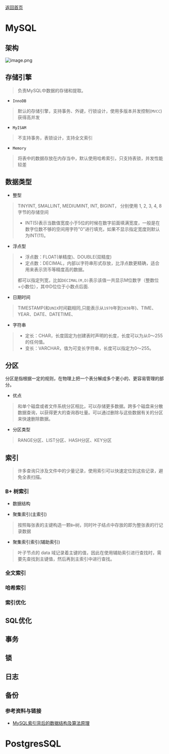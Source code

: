 <p> <a href="../README.md">返回首页</a></p>

# MySQL
## 架构
![image.png](https://i.bmp.ovh/imgs/2021/09/d3ca5f9a109ba68e.png)
## 存储引擎
> 负责MySQL中数据的存储和提取。
- `InnoDB`
> 默认的存储引擎，支持事务、外键，行锁设计，使用多版本并发控制(`MVCC`)获得高并发
- `MyISAM`
> 不支持事务，表锁设计，支持全文索引
- `Memory`
> 将表中的数据存放在内存当中，默认使用哈希索引，只支持表锁，并发性能较差
## 数据类型
- 整型
> TINYINT, SMALLINT, MEDIUMINT, INT, BIGINT， 分别使用 1, 2, 3, 4, 8 字节的存储空间
> - INT(5)表示当数值宽度小于5位的时候在数字前面填满宽度，一般是在数字位数不够的空间用字符"0"进行填充，如果不显示指定宽度则默认为INT(11)。
- 浮点型
> - 浮点数：FLOAT(单精度)、DOUBLE(双精度)
> - 定点数：DECIMAL，内部以字符串形式存放，比浮点数更精确，适合用来表示货币等精度高的数据。
> 
> 都可以指定列宽，比如`DECIMAL(M,D)`表示该值一共显示M位数字（整数位+小数位），其中D位位于小数点后面.
- 日期时间
> TIMESTAMP(和`UNIX`时间戳相同,只能表示从`1970`年到`2038`年)、TIME、YEAR、DATE、DATETIME、
- 字符串
> - 定长：CHAR，长度固定为创建表时声明的长度，长度可以为从0～255的任何值。
> - 变长：VARCHAR，值为可变长字符串，长度可以指定为0～255。
## 分区
分区是指根据一定的规则，在物理上把一个表分解成多个更小的、更容易管理的部分。
- 优点
> 和单个磁盘或者文件系统分区相比，可以存储更多数据。跨多个磁盘来分散数据查询，以获得更大的查询吞吐量。可以通过删除与这些数据有关的分区来快速删除数据。
- 分区类型
> RANGE分区、LIST分区、HASH分区、KEY分区
## 索引
> 许多查询只涉及文件中的少量记录，使用索引可以快速定位到这些记录，避免全表扫描。
### B+ 树索引
- 数据结构

- 聚集索引(主索引)
> 按照每张表的主键构造一颗`B+`树，同时叶子结点中存放的即为整张表的行记录数据
- 聚集索引索引(辅助索引)
> 叶子节点的 data 域记录着主键的值，因此在使用辅助索引进行查找时，需要先查找到主键值，然后再到主索引中进行查找。
### 全文索引

### 哈希索引

### 索引优化

## SQL优化

## 事务

## 锁

## 日志


## 备份 

### 参考资料与链接
- <a href="http://blog.codinglabs.org/articles/theory-of-mysql-index.html">MySQL索引背后的数据结构及算法原理</a>  

# PostgresSQL